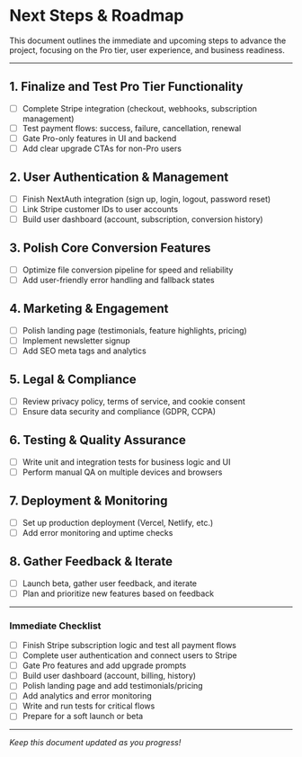 # Next Steps & Roadmap

This document outlines the immediate and upcoming steps to advance the project, focusing on the Pro tier, user experience, and business readiness.

---

## 1. Finalize and Test Pro Tier Functionality
- [ ] Complete Stripe integration (checkout, webhooks, subscription management)
- [ ] Test payment flows: success, failure, cancellation, renewal
- [ ] Gate Pro-only features in UI and backend
- [ ] Add clear upgrade CTAs for non-Pro users

## 2. User Authentication & Management
- [ ] Finish NextAuth integration (sign up, login, logout, password reset)
- [ ] Link Stripe customer IDs to user accounts
- [ ] Build user dashboard (account, subscription, conversion history)

## 3. Polish Core Conversion Features
- [ ] Optimize file conversion pipeline for speed and reliability
- [ ] Add user-friendly error handling and fallback states

## 4. Marketing & Engagement
- [ ] Polish landing page (testimonials, feature highlights, pricing)
- [ ] Implement newsletter signup
- [ ] Add SEO meta tags and analytics

## 5. Legal & Compliance
- [ ] Review privacy policy, terms of service, and cookie consent
- [ ] Ensure data security and compliance (GDPR, CCPA)

## 6. Testing & Quality Assurance
- [ ] Write unit and integration tests for business logic and UI
- [ ] Perform manual QA on multiple devices and browsers

## 7. Deployment & Monitoring
- [ ] Set up production deployment (Vercel, Netlify, etc.)
- [ ] Add error monitoring and uptime checks

## 8. Gather Feedback & Iterate
- [ ] Launch beta, gather user feedback, and iterate
- [ ] Plan and prioritize new features based on feedback

---

### Immediate Checklist
- [ ] Finish Stripe subscription logic and test all payment flows
- [ ] Complete user authentication and connect users to Stripe
- [ ] Gate Pro features and add upgrade prompts
- [ ] Build user dashboard (account, billing, history)
- [ ] Polish landing page and add testimonials/pricing
- [ ] Add analytics and error monitoring
- [ ] Write and run tests for critical flows
- [ ] Prepare for a soft launch or beta

---

_Keep this document updated as you progress!_ 